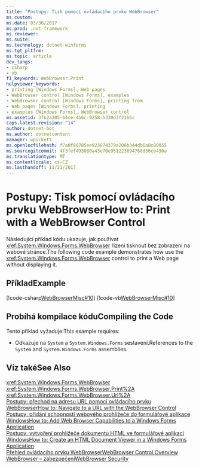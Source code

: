 ```yaml
---
title: "Postupy: Tisk pomocí ovládacího prvku WebBrowser"
ms.custom: 
ms.date: 03/30/2017
ms.prod: .net-framework
ms.reviewer: 
ms.suite: 
ms.technology: dotnet-winforms
ms.tgt_pltfrm: 
ms.topic: article
dev_langs:
- csharp
- vb
f1_keywords: WebBrowser.Print
helpviewer_keywords:
- printing [Windows Forms], Web pages
- WebBrowser control [Windows Forms], examples
- WebBrowser control [Windows Forms], printing from
- Web pages [Windows Forms], printing
- examples [Windows Forms], WebBrowser control
ms.assetid: 3fb2a305-64ce-4b6c-9258-5330d3f21b6c
caps.latest.revision: "14"
author: dotnet-bot
ms.author: dotnetcontent
manager: wpickett
ms.openlocfilehash: f7a0f80785ee923874379a206b344db6a8c80055
ms.sourcegitcommit: 4f3fef493080a43e70e951223894768d36ce430a
ms.translationtype: MT
ms.contentlocale: cs-CZ
ms.lasthandoff: 11/21/2017
---
```

# <a name="how-to-print-with-a-webbrowser-control"></a><span data-ttu-id="a83c1-102">Postupy: Tisk pomocí ovládacího prvku WebBrowser</span><span class="sxs-lookup"><span data-stu-id="a83c1-102">How to: Print with a WebBrowser Control</span></span>
<span data-ttu-id="a83c1-103">Následující příklad kódu ukazuje, jak používat <xref:System.Windows.Forms.WebBrowser> řízení tisknout bez zobrazení na webové stránce.</span><span class="sxs-lookup"><span data-stu-id="a83c1-103">The following code example demonstrates how use the <xref:System.Windows.Forms.WebBrowser> control to print a Web page without displaying it.</span></span>  
  
## <a name="example"></a><span data-ttu-id="a83c1-104">Příklad</span><span class="sxs-lookup"><span data-stu-id="a83c1-104">Example</span></span>  
 [!code-csharp[WebBrowserMisc#10](../../../../samples/snippets/csharp/VS_Snippets_Winforms/WebBrowserMisc/CS/WebBrowserMisc.cs#10)]
 [!code-vb[WebBrowserMisc#10](../../../../samples/snippets/visualbasic/VS_Snippets_Winforms/WebBrowserMisc/vb/WebBrowserMisc.vb#10)]  
  
## <a name="compiling-the-code"></a><span data-ttu-id="a83c1-105">Probíhá kompilace kódu</span><span class="sxs-lookup"><span data-stu-id="a83c1-105">Compiling the Code</span></span>  
 <span data-ttu-id="a83c1-106">Tento příklad vyžaduje:</span><span class="sxs-lookup"><span data-stu-id="a83c1-106">This example requires:</span></span>  
  
-   <span data-ttu-id="a83c1-107">Odkazuje na `System` a `System.Windows.Forms` sestavení.</span><span class="sxs-lookup"><span data-stu-id="a83c1-107">References to the `System` and `System.Windows.Forms` assemblies.</span></span>  
  
## <a name="see-also"></a><span data-ttu-id="a83c1-108">Viz také</span><span class="sxs-lookup"><span data-stu-id="a83c1-108">See Also</span></span>  
 <xref:System.Windows.Forms.WebBrowser>  
 <xref:System.Windows.Forms.WebBrowser.Print%2A>  
 <xref:System.Windows.Forms.WebBrowser.Url%2A>  
 [<span data-ttu-id="a83c1-109">Postupy: přechod na adresu URL pomocí ovládacího prvku WebBrowser</span><span class="sxs-lookup"><span data-stu-id="a83c1-109">How to: Navigate to a URL with the WebBrowser Control</span></span>](../../../../docs/framework/winforms/controls/how-to-navigate-to-a-url-with-the-webbrowser-control.md)  
 [<span data-ttu-id="a83c1-110">Postupy: přidání schopností webového prohlížeče do formulářové aplikace Windows</span><span class="sxs-lookup"><span data-stu-id="a83c1-110">How to: Add Web Browser Capabilities to a Windows Forms Application</span></span>](../../../../docs/framework/winforms/controls/how-to-add-web-browser-capabilities-to-a-windows-forms-application.md)  
 [<span data-ttu-id="a83c1-111">Postupy: vytvoření prohlížeče dokumentu HTML ve formulářové aplikaci Windows</span><span class="sxs-lookup"><span data-stu-id="a83c1-111">How to: Create an HTML Document Viewer in a Windows Forms Application</span></span>](../../../../docs/framework/winforms/controls/how-to-create-an-html-document-viewer-in-a-windows-forms-application.md)  
 [<span data-ttu-id="a83c1-112">Přehled ovládacího prvku WebBrowser</span><span class="sxs-lookup"><span data-stu-id="a83c1-112">WebBrowser Control Overview</span></span>](../../../../docs/framework/winforms/controls/webbrowser-control-overview.md)  
 [<span data-ttu-id="a83c1-113">WebBrowser – zabezpečení</span><span class="sxs-lookup"><span data-stu-id="a83c1-113">WebBrowser Security</span></span>](../../../../docs/framework/winforms/controls/webbrowser-security.md)
